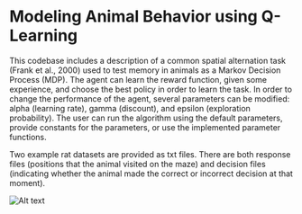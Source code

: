 # Modeling Animal Behavior using Q-Learning
This codebase includes a description of a common spatial alternation task (Frank et al., 2000) used to test memory in animals as a Markov Decision Process (MDP). The agent can learn the reward function, given some experience, and choose the best policy in order to learn the task. In order to change the performance of the agent, several parameters can be modified: alpha (learning rate), gamma (discount), and epsilon (exploration probability). The user can run the algorithm using the default parameters, provide constants for the parameters, or use the implemented parameter functions.

Two example rat datasets are provided as txt files. There are both response files (positions that the animal visited on the maze) and decision files (indicating whether the animal made the correct or incorrect decision at that moment). 

![Alt text](/adelekap/ModelingBehavior_QLearning/blob/master/Untitled.jpg?raw=true "Arguments")

